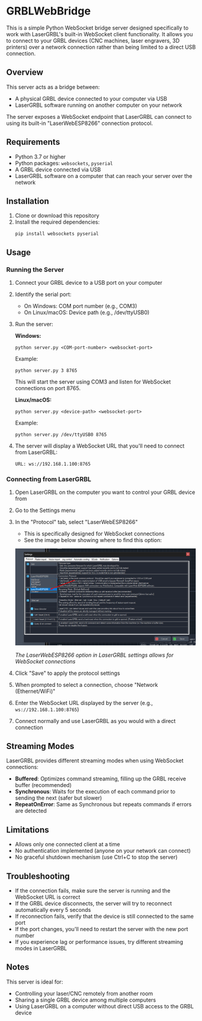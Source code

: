 # GRBLWebBridge

This is a simple Python WebSocket bridge server designed specifically to work with LaserGRBL's built-in WebSocket client functionality. It allows you to connect to your GRBL devices (CNC machines, laser engravers, 3D printers) over a network connection rather than being limited to a direct USB connection.

## Overview

This server acts as a bridge between:
- A physical GRBL device connected to your computer via USB
- LaserGRBL software running on another computer on your network

The server exposes a WebSocket endpoint that LaserGRBL can connect to using its built-in "LaserWebESP8266" connection protocol.

## Requirements

- Python 3.7 or higher
- Python packages: `websockets`, `pyserial`
- A GRBL device connected via USB
- LaserGRBL software on a computer that can reach your server over the network

## Installation

1. Clone or download this repository
2. Install the required dependencies:
   ```
   pip install websockets pyserial
   ```

## Usage

### Running the Server

1. Connect your GRBL device to a USB port on your computer
2. Identify the serial port:
   - On Windows: COM port number (e.g., COM3)
   - On Linux/macOS: Device path (e.g., /dev/ttyUSB0)
   
3. Run the server:
   
   **Windows:**
   ```
   python server.py <COM-port-number> <websocket-port>
   ```
   Example:
   ```
   python server.py 3 8765
   ```
   This will start the server using COM3 and listen for WebSocket connections on port 8765.
   
   **Linux/macOS:**
   ```
   python server.py <device-path> <websocket-port>
   ```
   Example:
   ```
   python server.py /dev/ttyUSB0 8765
   ```

4. The server will display a WebSocket URL that you'll need to connect from LaserGRBL:
   ```
   URL: ws://192.168.1.100:8765
   ```

### Connecting from LaserGRBL

1. Open LaserGRBL on the computer you want to control your GRBL device from
2. Go to the Settings menu
3. In the "Protocol" tab, select "LaserWebESP8266"
   - This is specifically designed for WebSocket connections
   - See the image below showing where to find this option:

   ![LaserGRBL WebSocket Setting](config.png)
   
   *The LaserWebESP8266 option in LaserGRBL settings allows for WebSocket connections*

4. Click "Save" to apply the protocol settings
5. When prompted to select a connection, choose "Network (Ethernet/WiFi)"
6. Enter the WebSocket URL displayed by the server (e.g., `ws://192.168.1.100:8765`)
7. Connect normally and use LaserGRBL as you would with a direct connection

## Streaming Modes

LaserGRBL provides different streaming modes when using WebSocket connections:
- **Buffered**: Optimizes command streaming, filling up the GRBL receive buffer (recommended)
- **Synchronous**: Waits for the execution of each command prior to sending the next (safer but slower)
- **RepeatOnError**: Same as Synchronous but repeats commands if errors are detected

## Limitations

- Allows only one connected client at a time
- No authentication implemented (anyone on your network can connect)
- No graceful shutdown mechanism (use Ctrl+C to stop the server)

## Troubleshooting

- If the connection fails, make sure the server is running and the WebSocket URL is correct
- If the GRBL device disconnects, the server will try to reconnect automatically every 5 seconds
- If reconnection fails, verify that the device is still connected to the same port
- If the port changes, you'll need to restart the server with the new port number
- If you experience lag or performance issues, try different streaming modes in LaserGRBL

## Notes

This server is ideal for:
- Controlling your laser/CNC remotely from another room
- Sharing a single GRBL device among multiple computers
- Using LaserGRBL on a computer without direct USB access to the GRBL device